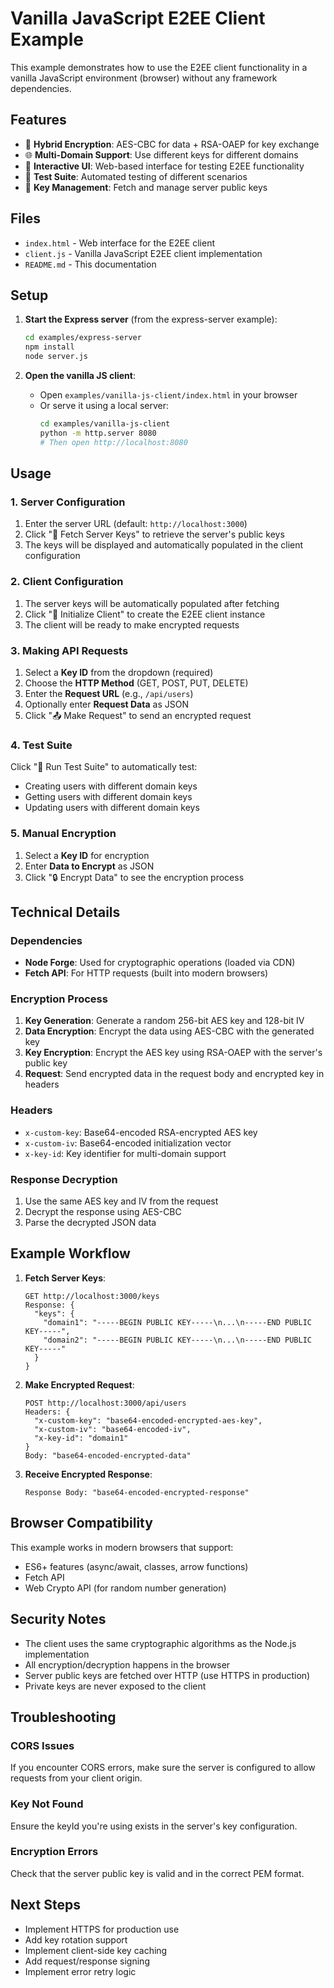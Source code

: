 # Vanilla JavaScript E2EE Client Example

This example demonstrates how to use the E2EE client functionality in a vanilla JavaScript environment (browser) without any framework dependencies.

## Features

- 🔐 **Hybrid Encryption**: AES-CBC for data + RSA-OAEP for key exchange
- 🌐 **Multi-Domain Support**: Use different keys for different domains
- 📡 **Interactive UI**: Web-based interface for testing E2EE functionality
- 🧪 **Test Suite**: Automated testing of different scenarios
- 🔑 **Key Management**: Fetch and manage server public keys

## Files

- `index.html` - Web interface for the E2EE client
- `client.js` - Vanilla JavaScript E2EE client implementation
- `README.md` - This documentation

## Setup

1. **Start the Express server** (from the express-server example):
   ```bash
   cd examples/express-server
   npm install
   node server.js
   ```

2. **Open the vanilla JS client**:
   - Open `examples/vanilla-js-client/index.html` in your browser
   - Or serve it using a local server:
     ```bash
     cd examples/vanilla-js-client
     python -m http.server 8080
     # Then open http://localhost:8080
     ```

## Usage

### 1. Server Configuration

1. Enter the server URL (default: `http://localhost:3000`)
2. Click "🔑 Fetch Server Keys" to retrieve the server's public keys
3. The keys will be displayed and automatically populated in the client configuration

### 2. Client Configuration

1. The server keys will be automatically populated after fetching
2. Click "🚀 Initialize Client" to create the E2EE client instance
3. The client will be ready to make encrypted requests

### 3. Making API Requests

1. Select a **Key ID** from the dropdown (required)
2. Choose the **HTTP Method** (GET, POST, PUT, DELETE)
3. Enter the **Request URL** (e.g., `/api/users`)
4. Optionally enter **Request Data** as JSON
5. Click "📤 Make Request" to send an encrypted request

### 4. Test Suite

Click "🧪 Run Test Suite" to automatically test:
- Creating users with different domain keys
- Getting users with different domain keys
- Updating users with different domain keys

### 5. Manual Encryption

1. Select a **Key ID** for encryption
2. Enter **Data to Encrypt** as JSON
3. Click "🔒 Encrypt Data" to see the encryption process

## Technical Details

### Dependencies

- **Node Forge**: Used for cryptographic operations (loaded via CDN)
- **Fetch API**: For HTTP requests (built into modern browsers)

### Encryption Process

1. **Key Generation**: Generate a random 256-bit AES key and 128-bit IV
2. **Data Encryption**: Encrypt the data using AES-CBC with the generated key
3. **Key Encryption**: Encrypt the AES key using RSA-OAEP with the server's public key
4. **Request**: Send encrypted data in the request body and encrypted key in headers

### Headers

- `x-custom-key`: Base64-encoded RSA-encrypted AES key
- `x-custom-iv`: Base64-encoded initialization vector
- `x-key-id`: Key identifier for multi-domain support

### Response Decryption

1. Use the same AES key and IV from the request
2. Decrypt the response using AES-CBC
3. Parse the decrypted JSON data

## Example Workflow

1. **Fetch Server Keys**:
   ```
   GET http://localhost:3000/keys
   Response: {
     "keys": {
       "domain1": "-----BEGIN PUBLIC KEY-----\n...\n-----END PUBLIC KEY-----",
       "domain2": "-----BEGIN PUBLIC KEY-----\n...\n-----END PUBLIC KEY-----"
     }
   }
   ```

2. **Make Encrypted Request**:
   ```
   POST http://localhost:3000/api/users
   Headers: {
     "x-custom-key": "base64-encoded-encrypted-aes-key",
     "x-custom-iv": "base64-encoded-iv",
     "x-key-id": "domain1"
   }
   Body: "base64-encoded-encrypted-data"
   ```

3. **Receive Encrypted Response**:
   ```
   Response Body: "base64-encoded-encrypted-response"
   ```

## Browser Compatibility

This example works in modern browsers that support:
- ES6+ features (async/await, classes, arrow functions)
- Fetch API
- Web Crypto API (for random number generation)

## Security Notes

- The client uses the same cryptographic algorithms as the Node.js implementation
- All encryption/decryption happens in the browser
- Server public keys are fetched over HTTP (use HTTPS in production)
- Private keys are never exposed to the client

## Troubleshooting

### CORS Issues
If you encounter CORS errors, make sure the server is configured to allow requests from your client origin.

### Key Not Found
Ensure the keyId you're using exists in the server's key configuration.

### Encryption Errors
Check that the server public key is valid and in the correct PEM format.

## Next Steps

- Implement HTTPS for production use
- Add key rotation support
- Implement client-side key caching
- Add request/response signing
- Implement error retry logic 